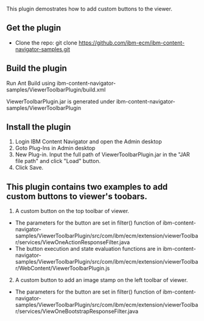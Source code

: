 This plugin demostrates how to add custom buttons to the viewer.


## Get the plugin
* Clone the repo: git clone https://github.com/ibm-ecm/ibm-content-navigator-samples.git


## Build the plugin

Run Ant Build using ibm-content-navigator-samples/ViewerToolbarPlugin/build.xml


ViewerToolbarPlugin.jar is generated under ibm-content-navigator-samples/ViewerToolbarPlugin

## Install the plugin
1. Login IBM Content Navigator and open the Admin desktop
2. Goto Plug-Ins in Admin desktop
3. New Plug-in. Input the full path of ViewerToolbarPlugin.jar in the "JAR file path" and click "Load" button.
4. Click Save.


## This plugin contains two examples to add custom buttons to viewer's toobars.
1. A custom button on the top toolbar of viewer.
-  The parameters for the button are set in filter() function of
   ibm-content-navigator-samples/ViewerToolbarPlugin/src/com/ibm/ecm/extension/viewerToolbar/services/ViewOneActionResponseFilter.java
-  The button execution and state evaluation functions are in
   ibm-content-navigator-samples/ViewerToolbarPlugin/src/com/ibm/ecm/extension/viewerToolbar/WebContent/ViewerToolbarPlugin.js
2. A custom button to add an image stamp on the left toolbar of viewer.
-  The parameters for the button are set in filter() function of
   ibm-content-navigator-samples/ViewerToolbarPlugin/src/com/ibm/ecm/extension/viewerToolbar/services/ViewOneBootstrapResponseFilter.java

